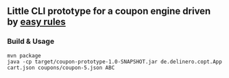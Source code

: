 Little CLI prototype for a coupon engine driven by [easy rules](https://github.com/j-easy/easy-rules)
---

### Build & Usage
```
mvn package
java -cp target/coupon-prototype-1.0-SNAPSHOT.jar de.delinero.copt.App cart.json coupons/coupon-5.json ABC
```
